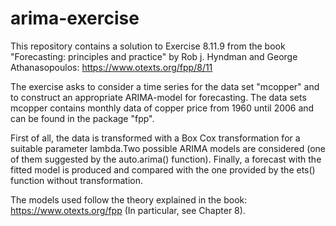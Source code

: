 # arima-exercise

This repository contains a solution to Exercise 8.11.9 from the book "Forecasting: principles and practice" by Rob j. Hyndman and George Athanasopoulos: https://www.otexts.org/fpp/8/11

The exercise asks to consider a time series for the data set "mcopper" and to construct an appropriate ARIMA-model for forecasting. The data sets mcopper contains monthly data of copper price from 1960 until 2006 and can be found in the package "fpp".

First of all, the data is transformed with a Box Cox transformation for a suitable parameter lambda.Two possible ARIMA models are considered (one of them suggested by the auto.arima() function). Finally, a forecast with the fitted model is produced and compared with the one provided by the ets() function without transformation.

The models used follow the theory explained in the book: https://www.otexts.org/fpp (In particular, see Chapter 8).
